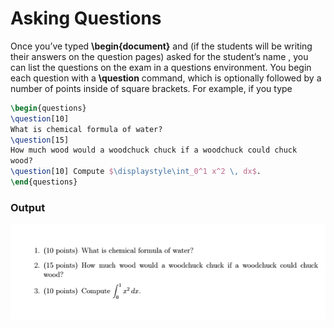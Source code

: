 # Asking Questions

Once you’ve typed **\begin{document}** and (if the students will be writing their answers on
the question pages) asked for the student’s name , you can list the questions
on the exam in a questions environment. You begin each question with a **\question**
command, which is optionally followed by a number of points inside of square brackets. For
example, if you type

```latex
\begin{questions}
\question[10]
What is chemical formula of water?
\question[15]
How much wood would a woodchuck chuck if a woodchuck could chuck
wood?
\question[10] Compute $\displaystyle\int_0^1 x^2 \, dx$.
\end{questions}
```

### Output

![Untitled](Asking%20Questions%2064fde0b54a7843fc95a35e48efaa93b8/Untitled.png)